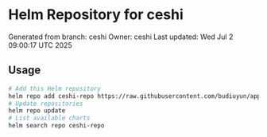 # Helm Repository for ceshi
Generated from branch: ceshi
Owner: ceshi
Last updated: Wed Jul  2 09:00:17 UTC 2025

## Usage
```bash
# Add this Helm repository
helm repo add ceshi-repo https://raw.githubusercontent.com/budiuyun/appStore/helm-ceshi/
# Update repositories
helm repo update
# List available charts
helm search repo ceshi-repo
```

